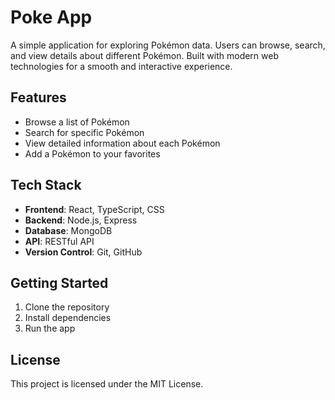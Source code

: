 # Poke App

A simple application for exploring Pokémon data. Users can browse, search, and view details about different Pokémon. Built with modern web technologies for a smooth and interactive experience.

## Features
- Browse a list of Pokémon
- Search for specific Pokémon
- View detailed information about each Pokémon
- Add a Pokémon to your favorites

## Tech Stack
- **Frontend**: React, TypeScript, CSS
- **Backend**: Node.js, Express
- **Database**: MongoDB
- **API**: RESTful API
- **Version Control**: Git, GitHub

## Getting Started
1. Clone the repository
2. Install dependencies
3. Run the app

## License
This project is licensed under the MIT License. 
